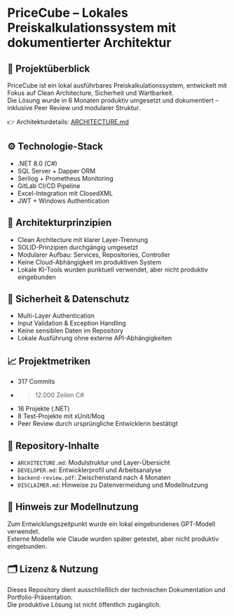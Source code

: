 # PriceCube – Lokales Preiskalkulationssystem mit dokumentierter Architektur

## 🧭 Projektüberblick

PriceCube ist ein lokal ausführbares Preiskalkulationssystem, entwickelt mit Fokus auf Clean Architecture, Sicherheit und Wartbarkeit.  
Die Lösung wurde in 6 Monaten produktiv umgesetzt und dokumentiert – inklusive Peer Review und modularer Struktur.

👉 Architekturdetails: [ARCHITECTURE.md](./ARCHITECTURE.md)

## ⚙️ Technologie-Stack

- .NET 8.0 (C#)
- SQL Server + Dapper ORM
- Serilog + Prometheus Monitoring
- GitLab CI/CD Pipeline
- Excel-Integration mit ClosedXML
- JWT + Windows Authentication

## 🧠 Architekturprinzipien

- Clean Architecture mit klarer Layer-Trennung  
- SOLID-Prinzipien durchgängig umgesetzt  
- Modularer Aufbau: Services, Repositories, Controller  
- Keine Cloud-Abhängigkeit im produktiven System  
- Lokale KI-Tools wurden punktuell verwendet, aber nicht produktiv eingebunden

## 🔐 Sicherheit & Datenschutz

- Multi-Layer Authentication  
- Input Validation & Exception Handling  
- Keine sensiblen Daten im Repository  
- Lokale Ausführung ohne externe API-Abhängigkeiten

## 📈 Projektmetriken

- 317 Commits  
- >12.000 Zeilen C#  
- 16 Projekte (.NET)  
- 8 Test-Projekte mit xUnit/Moq  
- Peer Review durch ursprüngliche Entwicklerin bestätigt

## 📂 Repository-Inhalte

- `ARCHITECTURE.md`: Modulstruktur und Layer-Übersicht  
- `DEVELOPER.md`: Entwicklerprofil und Arbeitsanalyse  
- `backend-review.pdf`: Zwischenstand nach 4 Monaten  
- `DISCLAIMER.md`: Hinweise zu Datenvermeidung und Modellnutzung

## 🧩 Hinweis zur Modellnutzung

Zum Entwicklungszeitpunkt wurde ein lokal eingebundenes GPT-Modell verwendet.  
Externe Modelle wie Claude wurden später getestet, aber nicht produktiv eingebunden.

## 🗂️ Lizenz & Nutzung

Dieses Repository dient ausschließlich der technischen Dokumentation und Portfolio-Präsentation.  
Die produktive Lösung ist nicht öffentlich zugänglich.